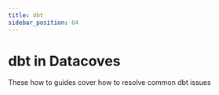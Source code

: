 ```yaml
---
title: dbt
sidebar_position: 64
---
```

# dbt in Datacoves

These how to guides cover how to resolve common dbt issues
